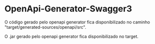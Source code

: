 # OpenApi-Generator-Swagger3

O código gerado pelo openapi generator fica disponibilizado no caminho "target/generated-sources/openapi/src".

O .jar gerado pelo openapi generator fica disponibilizado no target.
